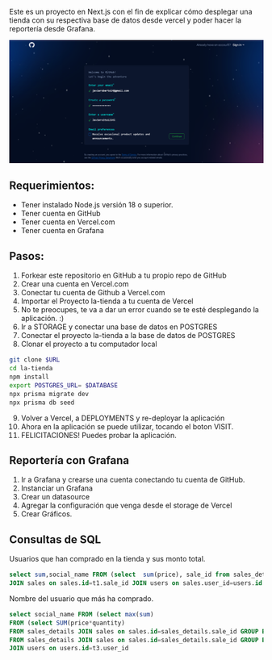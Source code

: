 Este es un proyecto en Next.js con el fin de explicar cómo desplegar una tienda con su respectiva base de datos desde vercel y poder hacer la reportería desde Grafana.

![1](docs/1.png)

## Requerimientos:
- Tener instalado Node.js versión 18 o superior.
- Tener cuenta en GitHub
- Tener cuenta en Vercel.com
- Tener cuenta en Grafana

## Pasos:
1. Forkear este repositorio en GitHub a tu propio repo de GitHub 
2. Crear una cuenta en Vercel.com
3. Conectar tu cuenta de Github a Vercel.com
4. Importar el Proyecto la-tienda a tu cuenta de Vercel
5. No te preocupes, te va a dar un error cuando se te esté desplegando la aplicación.  :)
6. Ir a STORAGE y conectar una base de datos en POSTGRES
7. Conectar el proyecto la-tienda a la base de datos de POSTGRES
8. Clonar el proyecto a tu computador local 
```bash
git clone $URL
cd la-tienda
npm install
export POSTGRES_URL= $DATABASE
npx prisma migrate dev
npx prisma db seed
```
9. Volver a Vercel, a DEPLOYMENTS y re-deployar la aplicación
10. Ahora en la aplicación se puede utilizar, tocando el boton VISIT.
11. FELICITACIONES! Puedes probar la aplicación.

## Reportería con Grafana

1. Ir a Grafana y crearse una cuenta conectando tu cuenta de GitHub.
2. Instanciar un Grafana
3. Crear un datasource 
4. Agregar la configuración que venga desde el storage de Vercel
5. Crear Gráficos.

## Consultas de SQL 
Usuarios que han comprado en la tienda y sus monto total. 

```sql
select sum,social_name FROM (select  sum(price), sale_id from sales_details group by sale_id) as t1
JOIN sales on sales.id=t1.sale_id JOIN users on sales.user_id=users.id 
```

Nombre del usuario que más ha comprado.
```sql
select social_name FROM (select max(sum) 
FROM (select SUM(price*quantity) 
FROM sales_details JOIN sales on sales.id=sales_details.sale_id GROUP BY user_id) as t1) as t2 JOIN (select user_id,  SUM(price*quantity) 
FROM sales_details JOIN sales on sales.id=sales_details.sale_id GROUP BY user_id) as t3 on t3.sum=t2.max 
JOIN users on users.id=t3.user_id
```
